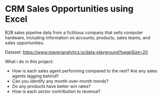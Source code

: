 # CRM Sales Opportunities using Excel

B2B sales pipeline data from a fictitious company that sells computer hardware, including information on accounts, products, sales teams, and sales opportunities.

Dataset: https://www.mavenanalytics.io/data-playground?pageSize=20

What i do in this project:
*	How is each sales agent performing compared to the rest? Are any sales agents lagging behind?
*	Can you identify any month-over-month trends?
*	Do any products have better win rates?
*	How is each sector contribution to revenue?
